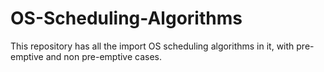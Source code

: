 # OS-Scheduling-Algorithms
This repository has all the import OS scheduling algorithms in it, with pre-emptive and non pre-emptive cases.
